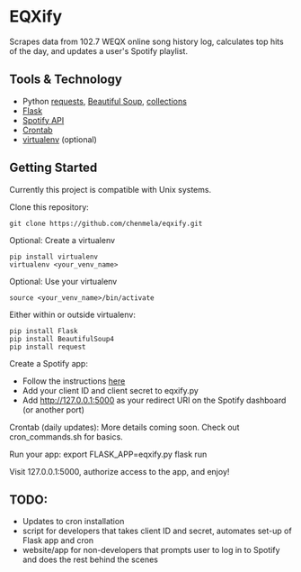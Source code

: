 # EQXify

Scrapes data from 102.7 WEQX online song history log, calculates
top hits of the day, and updates a user's Spotify playlist.

## Tools & Technology
* Python [requests](http://docs.python-requests.org/en/master/), [Beautiful Soup](https://www.crummy.com/software/BeautifulSoup/bs4/doc/), [collections](https://docs.python.org/2/library/collections.html)
* [Flask](http://flask.pocoo.org/)
* [Spotify API](https://developer.spotify.com/web-api/)
* [Crontab](https://help.ubuntu.com/community/CronHowto)
* [virtualenv](https://virtualenv.pypa.io/en/stable/) (optional)


## Getting Started
Currently this project is compatible with Unix systems.

Clone this repository:
```
git clone https://github.com/chenmela/eqxify.git
```

Optional: Create a virtualenv
```
pip install virtualenv
virtualenv <your_venv_name>
```

Optional: Use your virtualenv
```
source <your_venv_name>/bin/activate
```

Either within or outside virtualenv:
```
pip install Flask
pip install BeautifulSoup4
pip install request
```

Create a Spotify app:
* Follow the instructions [here](https://developer.spotify.com/web-api/)
* Add your client ID and client secret to eqxify.py
* Add http://127.0.0.1:5000 as your redirect URI on the Spotify dashboard (or another port)

Crontab (daily updates):
More details coming soon. Check out cron\_commands.sh for basics.

Run your app:
export FLASK\_APP=eqxify.py
flask run

Visit 127.0.0.1:5000, authorize access to the app, and enjoy!

## TODO:
* Updates to cron installation
* script for developers that takes client ID and secret,
automates set-up of Flask app and cron
* website/app for non-developers that prompts user to log in to 
Spotify and does the rest behind the scenes
